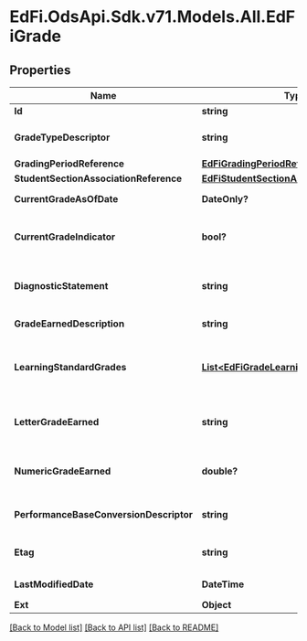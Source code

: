 # EdFi.OdsApi.Sdk.v71.Models.All.EdFiGrade

## Properties

Name | Type | Description | Notes
------------ | ------------- | ------------- | -------------
**Id** | **string** |  | [optional] 
**GradeTypeDescriptor** | **string** | The type of grade reported (e.g., exam, final, grading period). | 
**GradingPeriodReference** | [**EdFiGradingPeriodReference**](EdFiGradingPeriodReference.md) |  | 
**StudentSectionAssociationReference** | [**EdFiStudentSectionAssociationReference**](EdFiStudentSectionAssociationReference.md) |  | 
**CurrentGradeAsOfDate** | **DateOnly?** | As-Of date for a grade posted as the current grade. | [optional] 
**CurrentGradeIndicator** | **bool?** | An indicator that the posted grade is an interim grade for the grading period and not the final grade. | [optional] 
**DiagnosticStatement** | **string** | A statement provided by the teacher that provides information in addition to the grade or assessment score. | [optional] 
**GradeEarnedDescription** | **string** | A description of the grade earned by the learner. | [optional] 
**LearningStandardGrades** | [**List&lt;EdFiGradeLearningStandardGrade&gt;**](EdFiGradeLearningStandardGrade.md) | An unordered collection of gradeLearningStandardGrades. A collection of learning standards associated with the grade. | [optional] 
**LetterGradeEarned** | **string** | A final or interim (grading period) indicator of student performance in a class as submitted by the instructor. | [optional] 
**NumericGradeEarned** | **double?** | A final or interim (grading period) indicator of student performance in a class as submitted by the instructor. | [optional] 
**PerformanceBaseConversionDescriptor** | **string** | A conversion of the level to a standard set of performance levels. | [optional] 
**Etag** | **string** | A unique system-generated value that identifies the version of the resource. | [optional] 
**LastModifiedDate** | **DateTime** | The date and time the resource was last modified. | [optional] 
**Ext** | **Object** | Extensions to the Grade entity. | [optional] 

[[Back to Model list]](../README.md#documentation-for-models) [[Back to API list]](../README.md#documentation-for-api-endpoints) [[Back to README]](../README.md)

